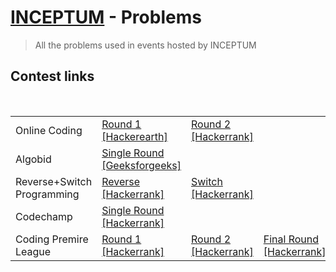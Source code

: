# <a href="http://inceptum2k18.tech/">INCEPTUM</a>  - Problems

>All the problems used in events hosted by INCEPTUM

## Contest links
<br>

<table>
    <tr>
        <td>Online Coding</td>
        <td><a href="https://www.hackerearth.com/challenge/college/inceptum-online-coding/">Round 1 [Hackerearth]</a></td>
        <td><a href="www.hackerrank.com/online-coding-final-round">Round 2 [Hackerrank]</a></td>
    </tr>
    <tr>
    <td>Algobid</td>
    <td><a href="https://practice.geeksforgeeks.org/contest/algobid-inceptum/">Single Round [Geeksforgeeks]</a></td>
    </tr>
    <tr>
    <td>Reverse+Switch Programming</td>
    <td><a href="www.hackerrank.com/reverse-switch-round-1">Reverse [Hackerrank]</a></td>
    <td><a href="www.hackerrank.com/reverse-switch-round-2">Switch [Hackerrank]</a></td>
    </tr>
    <tr>
    <td>Codechamp</td>
    <td><a href="www.hackerrank.com/codechamp-inceptum">Single Round [Hackerrank]</a></td>
    </tr>
    <tr>
    <td>Coding Premire League</td>
    <td><a href="www.hackerrank.com/cpl-battle-1">Round 1 [Hackerrank]</a></td>
    <td><a href="www.hackerrank.com/cpl-battle-2">Round 2 [Hackerrank]</a></td> 
    <td><a href="www.hackerrank.com/cpl-battle-4">Final Round [Hackerrank]</a></td>
    </tr>
</table>

